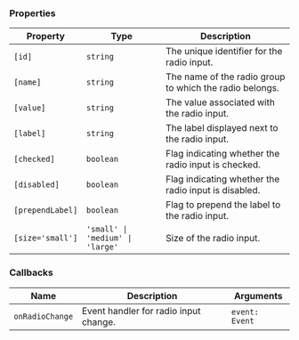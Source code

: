 ### Properties



| Property         | Type                             | Description                                             |
| ---------------- | -------------------------------- | ------------------------------------------------------- |
| `[id]`           | `string`                         | The unique identifier for the radio input.              |
| `[name]`         | `string`                         | The name of the radio group to which the radio belongs. |
| `[value]`        | `string`                         | The value associated with the radio input.              |
| `[label]`        | `string`                         | The label displayed next to the radio input.            |
| `[checked]`      | `boolean`                        | Flag indicating whether the radio input is checked.     |
| `[disabled]`     | `boolean`                        | Flag indicating whether the radio input is disabled.    |
| `[prependLabel]` | `boolean`                        | Flag to prepend the label to the radio input.           |
| `[size='small']` | `'small' \| 'medium' \| 'large'` | Size of the radio input.                                |

### Callbacks

| Name            | Description                           | Arguments      |
| --------------- | ------------------------------------- | -------------- |
| `onRadioChange` | Event handler for radio input change. | `event: Event` |
